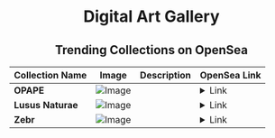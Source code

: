 <div align="center">

# Digital Art Gallery

## Trending Collections on OpenSea

| Collection Name                       | Image                                                                                     | Description                       | OpenSea Link                                                                                          |
|---------------------------------------|-------------------------------------------------------------------------------------------|-----------------------------------|--------------------------------------------------------------------------------------------------------|
| **OPAPE** | ![Image](https://i.seadn.io/s/raw/files/78e5ceb87ac94d81fce41da2ce327677.webp?w=500&auto=format?w=200&auto=format) |  | <details><summary>Link</summary>[OPAPE](https://opensea.io/collection/opape-3)</details> |
| **Lusus Naturae** | ![Image](https://i.seadn.io/s/raw/files/53f4258c39a48dc6ccd327b3625f931e.jpg?w=500&auto=format?w=200&auto=format) |  | <details><summary>Link</summary>[Lusus Naturae](https://opensea.io/collection/lusus-naturae-3)</details> |
| **Zebr** | ![Image](https://i.seadn.io/s/raw/files/d0aa58268ce9c04fa9288e4a92f0c39e.jpg?w=500&auto=format?w=200&auto=format) |  | <details><summary>Link</summary>[Zebr](https://opensea.io/collection/zebr-3)</details> |

</div>